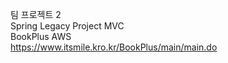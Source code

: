 팀 프로젝트 2 <br>
Spring Legacy Project MVC <br>
BookPlus AWS <br>
https://www.itsmile.kro.kr/BookPlus/main/main.do

